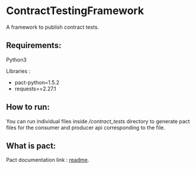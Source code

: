 # ContractTestingFramework                 
A framework to publish contract tests.            
             
## Requirements:      
Python3     
           
Libraries :              
- pact-python=1.5.2       
- requests==2.27.1      
           
## How to run:          
You can run individual files inside */contract_tests* directory to generate pact files for the consumer and producer api corresponding to the file.       
                  
## What is pact:        
Pact documentation link : [readme](https://docs.pact.io/implementation_guides/python/readme).             
             

